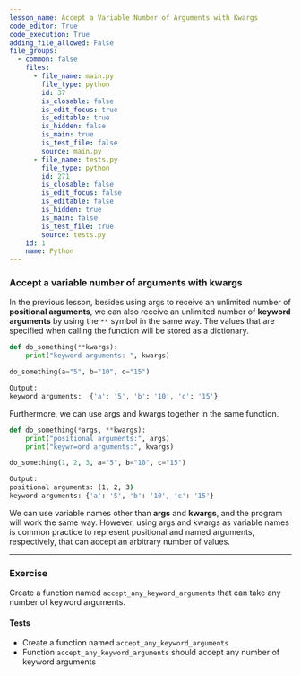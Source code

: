 ```yaml
---
lesson_name: Accept a Variable Number of Arguments with Kwargs
code_editor: True
code_execution: True
adding_file_allowed: False
file_groups:
  - common: false
    files:
      - file_name: main.py
        file_type: python
        id: 37
        is_closable: false
        is_edit_focus: true
        is_editable: true
        is_hidden: false
        is_main: true
        is_test_file: false
        source: main.py
      - file_name: tests.py
        file_type: python
        id: 271
        is_closable: false
        is_edit_focus: false
        is_editable: false
        is_hidden: true
        is_main: false
        is_test_file: true
        source: tests.py
    id: 1
    name: Python
---
```


### Accept a variable number of arguments with kwargs

In the previous lesson, besides using args to receive an unlimited number of **positional arguments**, we can also receive an unlimited number of **keyword arguments** by using the `**` symbol in the same way. The values that are specified when calling the function will be stored as a dictionary.

```python
def do_something(**kwargs):
    print("keyword arguments: ", kwargs)

do_something(a="5", b="10", c="15")
```

```bash
Output:
keyword arguments:  {'a': '5', 'b': '10', 'c': '15'}
```

Furthermore, we can use args and kwargs together in the same function.

```python
def do_something(*args, **kwargs):
    print("positional arguments:", args)
    print("keywr=ord arguments:", kwargs)

do_something(1, 2, 3, a="5", b="10", c="15")
```

```bash
Output:
positional arguments: (1, 2, 3)
keyword arguments: {'a': '5', 'b': '10', 'c': '15'}
```

<div class="alert-info text-sm">
We can use variable names other than <b>args</b> and <b>kwargs</b>, and the program will work the same way. However, using args and kwargs as variable names is common practice to represent positional and named arguments, respectively, that can accept an arbitrary number of values.
</div>

---

### Exercise

Create a function named `accept_any_keyword_arguments` that can take any number of keyword arguments.

#### Tests

<ul>
<li id="test-1">Create a function named <code>accept_any_keyword_arguments</code></li>
<li id="test-2">Function <code>accept_any_keyword_arguments</code> should accept any number of keyword arguments</li>
</ul>
